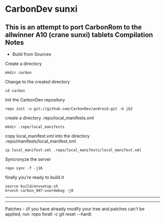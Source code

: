 CarbonDev sunxi
===============
This is an attempt to port CarbonRom to the allwinner A10 (crane sunxi) tablets
Compilation Notes
-----------------

* Build from Sources

Create a directory

	mkdir carbon

Change to the created directory

	cd carbon

Init the CarbonDev repository

	repo init -u git://github.com/CarbonDev/android.git -b jb2

create a directory .repo/local_manifests.xml

	mkdir .repo/local_manifests

copy local_manifest.xml into the directory .repo/manifests/local_manifest.xml

	cp local_manifest.xml .repo/local_manifests/local_manifest.xml

Syncronyze the server

	repo sync -f -j16

finally you're ready to build it

	source build/envsetup.sh
	brunch carbon_907-userdebug -j8

--------------

--------------

Patches - (if you have already modify your tree and patches can't be applied, run: repo forall -c git reset --hard)
